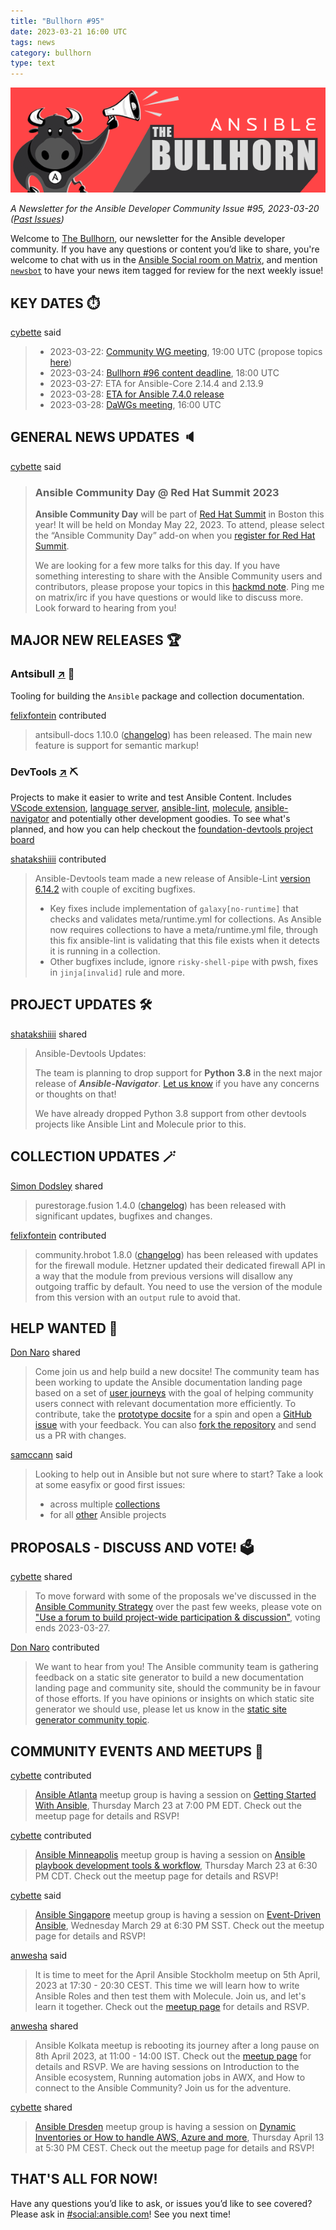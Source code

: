 ```yaml
---
title: "Bullhorn #95"
date: 2023-03-21 16:00 UTC
tags: news
category: bullhorn
type: text
---
```


![Ansible Bullhorn banner](/images/bullhorn-banner-mango.png)

*A Newsletter for the Ansible Developer Community*
*Issue #95, 2023-03-20 ([Past Issues](https://us19.campaign-archive.com/home/?u=56d874e027110e35dea0e03c1&id=d6635f5420))*

Welcome to [The Bullhorn](https://github.com/ansible/community/wiki/News#the-bullhorn), our newsletter for the Ansible developer community. If you have any questions or content you’d like to share, you're welcome to chat with us in the [Ansible Social room on Matrix](https://matrix.to/#/#social:ansible.com), and mention [`newsbot`](https://matrix.to/#/@newsbot:ansible.im) to have your news item tagged for review for the next weekly issue!

<!-- TEASER_END -->

## KEY DATES ⏱️

[cybette](https://matrix.to/#/@cybette:ansible.im) said

> * 2023-03-22: [Community WG meeting](https://github.com/ansible/community/issues/679), 19:00 UTC (propose topics [here](https://github.com/ansible-community/community-topics/issues))
> * 2023-03-24: [Bullhorn #96 content deadline](https://github.com/ansible/community/wiki/News#the-bullhorn), 18:00 UTC
> * 2023-03-27: ETA for Ansible-Core 2.14.4 and 2.13.9
> * 2023-03-28: [ETA for Ansible 7.4.0 release](https://docs.ansible.com/ansible/devel/roadmap/COLLECTIONS_7.html)
> * 2023-03-28: [DaWGs meeting](https://github.com/ansible/community/issues/678), 16:00 UTC

## GENERAL NEWS UPDATES 🔈️

[cybette](https://matrix.to/#/@cybette:ansible.im) said

> ### Ansible Community Day @ Red Hat Summit 2023
> 
> **Ansible Community Day** will be part of [Red Hat Summit](https://www.redhat.com/en/summit) in Boston this year! It will be held on Monday May 22, 2023. To attend, please select the “Ansible Community Day” add-on when you [register for Red Hat Summit](https://reg.experiences.redhat.com/flow/redhat/sum23/regGenAttendee/login).
> 
> We are looking for a few more talks for this day. If you have something interesting to share with the Ansible Community users and contributors, please propose your topics in this [hackmd note](https://hackmd.io/@ansible-community/ACD2023-Boston). Ping me on matrix/irc if you have questions or would like to discuss more. Look forward to hearing from you!

## MAJOR NEW RELEASES 🏆️

### Antsibull [↗](https://github.com/ansible-community/antsibull) 🐂

Tooling for building the `Ansible` package and collection documentation.

[felixfontein](https://matrix.to/#/@felixfontein:libera.chat) contributed

> antsibull-docs 1.10.0 ([changelog](https://github.com/ansible-community/antsibull-docs/blob/main/CHANGELOG.rst#v1-10-0)) has been released. The main new feature is support for semantic markup!

### DevTools [↗](https://github.com/ansible/vscode-ansible) ⛏️

Projects to make it easier to write and test Ansible Content. Includes [VScode extension](https://github.com/ansible/vscode-ansible), [language server](https://github.com/ansible/ansible-language-server), [ansible-lint](https://github.com/ansible-community/ansible-lint), [molecule](https://github.com/ansible-community/molecule), [ansible-navigator](https://github.com/ansible/ansible-navigator) and potentially other development goodies. To see what's planned, and how you can help checkout the [foundation-devtools project board](https://github.com/orgs/ansible/projects/86/views/4)

[shatakshiiii](https://matrix.to/#/@shatakshiiii:matrix.org) contributed

> Ansible-Devtools team made a new release of Ansible-Lint [version 6.14.2](https://github.com/ansible/ansible-lint/releases/tag/v6.14.2) with couple of exciting bugfixes.
> 
> * Key fixes include implementation of `galaxy[no-runtime]` that checks and validates meta/runtime.yml for collections. As Ansible now requires collections to have a meta/runtime.yml file, through this fix ansible-lint is validating that this file exists when it detects it is running in a collection.
> * Other bugfixes include, ignore `risky-shell-pipe` with pwsh, fixes in `jinja[invalid]` rule and more.

## PROJECT UPDATES 🛠️

[shatakshiiii](https://matrix.to/#/@shatakshiiii:matrix.org) shared

> Ansible-Devtools Updates:
> 
> The team is planning to drop support for **Python 3.8** in the next major release of _**Ansible-Navigator**_. [Let us know](https://matrix.to/#/#devtools:ansible.com) if you have any concerns or thoughts on that!
> 
> We have already dropped Python 3.8 support from other devtools projects like Ansible Lint and Molecule prior to this.

## COLLECTION UPDATES 🪄

[Simon Dodsley](https://matrix.to/#/@sdodsley:matrix.org) shared

> purestorage.fusion 1.4.0 ([changelog](https://github.com/Pure-Storage-Ansible/Fusion-Collection/releases/tag/1.4.0)) has been released with significant updates, bugfixes and changes.

[felixfontein](https://matrix.to/#/@felixfontein:libera.chat) contributed

> community.hrobot 1.8.0 ([changelog](https://github.com/ansible-collections/community.hrobot/blob/main/CHANGELOG.rst#v1-8-0)) has been released with updates for the firewall module. Hetzner updated their dedicated firewall API in a way that the module from previous versions will disallow any outgoing traffic by default. You need to use the version of the module from this version with an `output` rule to avoid that.

## HELP WANTED 🙏

[Don Naro](https://matrix.to/#/@orandon:ansible.im) shared

> Come join us and help build a new docsite! The community team has been working to update the Ansible documentation landing page based on a set of [user journeys](https://github.com/ansible/docsite/blob/personas/user-journeys/ansible-user-journey-maps.md ) with the goal of helping community users connect with relevant documentation more efficiently. To contribute, take the [prototype docsite](https://ansible.github.io/jinja-docsite/index.html) for a spin and open a [GitHub issue](https://github.com/ansible/jinja-docsite/issues) with your feedback. You can also [fork the repository](https://github.com/ansible/jinja-docsite/fork) and send us a PR with changes.

[samccann](https://matrix.to/#/@samccann:ansible.im) said

> Looking to help out in Ansible but not sure where to start? Take a look at some easyfix or good first issues:
> * across multiple [collections](https://github.com/search?q=user%3Aansible-collections+label%3Aeasyfix%2C%22good+first+issue%22+state%3Aopen&type=Issues )
> * for all [other](https://github.com/search?q=user%3Aansible+user%3Aansible-community+label%3Aeasyfix%2C%22good+first+issue%22+state%3Aopen&type=Issues) Ansible projects

## PROPOSALS - DISCUSS AND VOTE! 🗳️

[cybette](https://matrix.to/#/@cybette:ansible.im) shared

> To move forward with some of the proposals we've discussed in the [Ansible Community Strategy](https://ansible.github.io/community/posts/ansible_community_strategy_2023.html) over the past few weeks, please vote on ["Use a forum to build project-wide participation & discussion"](https://github.com/ansible-community/community-topics/discussions/211), voting ends 2023-03-27.

[Don Naro](https://matrix.to/#/@orandon:ansible.im) contributed

> We want to hear from you! The Ansible community team is gathering feedback on a static site generator to build a new documentation landing page and community site, should the community be in favour of those efforts. If you have opinions or insights on which static site generator we should use, please let us know in the [static site generator community topic](https://github.com/ansible-community/community-topics/issues/210).

## COMMUNITY EVENTS AND MEETUPS 📅

[cybette](https://matrix.to/#/@cybette:ansible.im) contributed

> [Ansible Atlanta](https://www.meetup.com/ansible-atlanta/) meetup group is having a session on [Getting Started With Ansible](https://www.meetup.com/ansible-atlanta/events/291919836/), Thursday March 23 at 7:00 PM EDT. Check out the meetup page for details and RSVP!

[cybette](https://matrix.to/#/@cybette:ansible.im) contributed

> [Ansible Minneapolis](https://www.meetup.com/ansible-minneapolis/) meetup group is having a session on [Ansible playbook development tools & workflow](https://www.meetup.com/ansible-minneapolis/events/291857213/), Thursday March 23 at 6:30 PM CDT. Check out the meetup page for details and RSVP!

[cybette](https://matrix.to/#/@cybette:ansible.im) said

> [Ansible Singapore](https://www.meetup.com/ansible-singapore/) meetup group is having a session on [Event-Driven Ansible](https://www.meetup.com/ansible-singapore/events/292279388/), Wednesday March 29 at 6:30 PM SST. Check out the meetup page for details and RSVP!

[anwesha](https://matrix.to/#/@anwesha:ansible.im) said

> It is time to meet for the April Ansible Stockholm meetup on 5th April, 2023 at 17:30 - 20:30 CEST. This time we will learn how to write Ansible Roles and then test them with Molecule. Join us, and let's learn it together.  Check out the [meetup page](https://www.meetup.com/ansible-stockholm/events/292379420/) for details and RSVP.

[anwesha](https://matrix.to/#/@anwesha:ansible.im) shared

> Ansible Kolkata meetup is rebooting its journey after a long pause on 8th April 2023, at 11:00 - 14:00 IST. Check out the [meetup page](https://www.meetup.com/ansible-kolkata/events/292239211/) for details and RSVP. We are having sessions on Introduction to the Ansible ecosystem, Running automation jobs in AWX, and  How to connect to the Ansible Community? Join us for the adventure.

[cybette](https://matrix.to/#/@cybette:ansible.im) shared

> [Ansible Dresden](https://www.meetup.com/ansible-meetup-dresden/) meetup group is having a session on [Dynamic Inventories or How to handle AWS, Azure and more](https://www.meetup.com/ansible-meetup-dresden/events/291692249/), Thursday April 13 at 5:30 PM CEST. Check out the meetup page for details and RSVP!

## THAT'S ALL FOR NOW!

Have any questions you’d like to ask, or issues you’d like to see covered? Please ask in [#social:ansible.com](https://matrix.to/#/#social:ansible.com)! See you next time!
